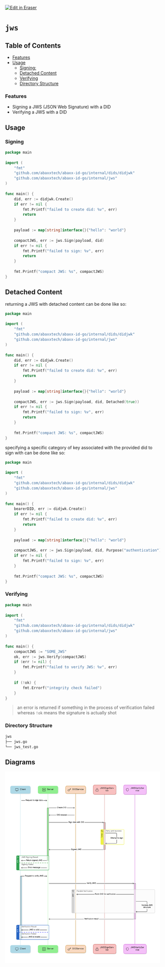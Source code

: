 <p><a target="_blank" href="https://app.eraser.io/workspace/VplWee70eSRvVNyZOOrd" id="edit-in-eraser-github-link"><img alt="Edit in Eraser" src="https://firebasestorage.googleapis.com/v0/b/second-petal-295822.appspot.com/o/images%2Fgithub%2FOpen%20in%20Eraser.svg?alt=media&amp;token=968381c8-a7e7-472a-8ed6-4a6626da5501"></a></p>

# `jws` 
## Table of Contents 
- [﻿Features](#features) 
- [﻿Usage](#usage) 
    - [﻿Signing:](#signing) 
    - [﻿Detached Content](#detached-content) 
    - [﻿Verifying](#verifying) 
    - [﻿Directory Structure](#directory-structure) 
### Features
- Signing a JWS (JSON Web Signature) with a DID
- Verifying a JWS with a DID
## Usage
### Signing
```go
package main

import (
    "fmt"
    "github.com/abaxxtech/abaxx-id-go/internal/dids/didjwk"
    "github.com/abaxxtech/abaxx-id-go/internal/jws"
)

func main() {
    did, err := didjwk.Create()
    if err != nil {
        fmt.Printf("failed to create did: %v", err)
        return
    }

    payload := map[string]interface{}{"hello": "world"}
    
    compactJWS, err := jws.Sign(payload, did)
    if err != nil {
        fmt.Printf("failed to sign: %v", err)
        return
    }

    fmt.Printf("compact JWS: %s", compactJWS)
}
```
## Detached Content
returning a JWS with detached content can be done like so:

```go
package main

import (
    "fmt"
    "github.com/abaxxtech/abaxx-id-go/internal/dids/didjwk"
    "github.com/abaxxtech/abaxx-id-go/internal/jws"
)

func main() {
    did, err := didjwk.Create()
    if err != nil {
        fmt.Printf("failed to create did: %v", err)
        return
    }

    payload := map[string]interface{}{"hello": "world"}
    
    compactJWS, err := jws.Sign(payload, did, Detached(true))
    if err != nil {
        fmt.Printf("failed to sign: %v", err)
        return
    }

    fmt.Printf("compact JWS: %s", compactJWS)
}
```
specifying a specific category of key associated with the provided did to sign with can be done like so:

```go
package main

import (
    "fmt"
    "github.com/abaxxtech/abaxx-id-go/internal/dids/didjwk"
    "github.com/abaxxtech/abaxx-id-go/internal/jws"
)

func main() {
    bearerDID, err := didjwk.Create()
    if err != nil {
        fmt.Printf("failed to create did: %v", err)
        return
    }

    payload := map[string]interface{}{"hello": "world"}
    
    compactJWS, err := jws.Sign(payload, did, Purpose("authentication"))
    if err != nil {
        fmt.Printf("failed to sign: %v", err)
    }

    fmt.Printf("compact JWS: %s", compactJWS)
}
```
### Verifying
```go
package main

import (
    "fmt"
    "github.com/abaxxtech/abaxx-id-go/internal/dids/didjwk"
    "github.com/abaxxtech/abaxx-id-go/internal/jws"
)

func main() {
    compactJWS := "SOME_JWS"
    ok, err := jws.Verify(compactJWS)
    if (err != nil) {
        fmt.Printf("failed to verify JWS: %v", err)
    }

    if (!ok) {
        fmt.Errorf("integrity check failed")
    }
}
```
>  an error is returned if something in the process of verification failed whereas `!ok` means the signature is actually shot 

### Directory Structure
```sh
jws
├── jws.go
└── jws_test.go
```



<!-- eraser-additional-content -->
## Diagrams
<!-- eraser-additional-files -->
<a href="/internal/jws/README-JWS Signing and Verification Process-1.eraserdiagram" data-element-id="146dvQmbwYPBpGUM2RzBk"><img src="/.eraser/VplWee70eSRvVNyZOOrd___pHaokLkHewZxZhanJWMXDLMn78l2___---diagram----cd2c3da8ebf4159ba46b99cd1225e9e6-JWS-Signing-and-Verification-Process.png" alt="" data-element-id="146dvQmbwYPBpGUM2RzBk" /></a>
<!-- end-eraser-additional-files -->
<!-- end-eraser-additional-content -->
<!--- Eraser file: https://app.eraser.io/workspace/VplWee70eSRvVNyZOOrd --->